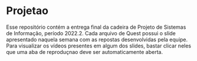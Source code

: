 # Projetao
Esse repositório contém a entrega final da cadeira de Projeto de Sistemas de Informação, período 2022.2. Cada arquivo de Quest possui o slide apresentado naquela semana com as repostas desenvolvidas pela equipe. Para visualizar os vídeos presentes em algum dos slides, bastar clicar neles que uma aba de reproduçnao deve ser automaticamente aberta.

